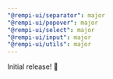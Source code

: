 ```yaml
---
"@rempi-ui/separator": major
"@rempi-ui/popover": major
"@rempi-ui/select": major
"@rempi-ui/input": major
"@rempi-ui/utils": major
---
```


Initial release! 🎉
